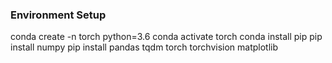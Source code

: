 ### Environment Setup ###

conda create -n torch python=3.6
conda activate torch
conda install pip
pip install numpy
pip install pandas tqdm torch torchvision matplotlib